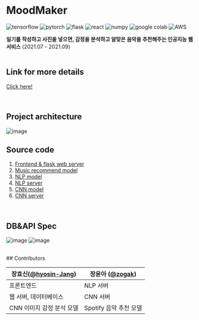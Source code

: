 # MoodMaker

![tensorflow](https://img.shields.io/badge/Tensorflow-2.0-orange?logo=tensorflow)
![pytorch](https://img.shields.io/badge/Pytorch-1.9.0-red?logo=pytorch)
![flask](https://img.shields.io/badge/Flask-2.0.1-black?logo=flask)
![react](https://img.shields.io/badge/React-v17.0.2-61DAFB?logo=react)
![numpy](https://img.shields.io/badge/Numpy-1.19.5-blue?logo=numpy)
![google colab](https://img.shields.io/badge/training-Colab-yellow?logo=googlecolab)
![AWS](https://img.shields.io/badge/deploy-AWS-orange?logo=Amazonaws)

__일기를 작성하고 사진을 넣으면, 감정을 분석하고 알맞은 음악을 추천해주는 인공지능 웹 서비스__  (2021.07 - 2021.09)  
<br/>

## Link for more details
[Click here!](https://www.codepresso.kr/ai/1)


<br/>

## Project architecture

![image](https://user-images.githubusercontent.com/76643037/132992696-976bcaa0-8920-48e9-8d7f-bd445cd87111.png)


## Source code
1. [Frontend & flask web server](https://github.com/ysen7-aihub/flask-server)
2. [Music recommend model](https://github.com/ysen7-aihub/music)
3. [NLP model](https://github.com/ysen7-aihub/NLP)
4. [NLP server](https://github.com/ysen7-aihub/nlp-server)  
5. [CNN model](https://github.com/ysen7-aihub/sentiment)  
7. [CNN server](https://github.com/ysen7-aihub/cnn-server)  

<br/>

## DB&API Spec
![image](https://user-images.githubusercontent.com/71035113/133247687-707f2b7c-89b5-435f-a55c-034ab6dfe192.png)
![image](https://user-images.githubusercontent.com/71035113/133247752-7829fc82-f3d1-44d3-9f29-9563e3c42bce.png)

<br/>
## Contributors

장효신([**@hyosin-Jang**](https://github.com/hyosin-Jang))      | 장윤아 ([**@zogak**](https://github.com/zogak))
----------------- | -------------
프론트엔드      | NLP 서버
웹 서버, 데이터베이스   | CNN 서버
CNN 이미지 감정 분석 모델  |  Spotify 음악 추천 모델 
